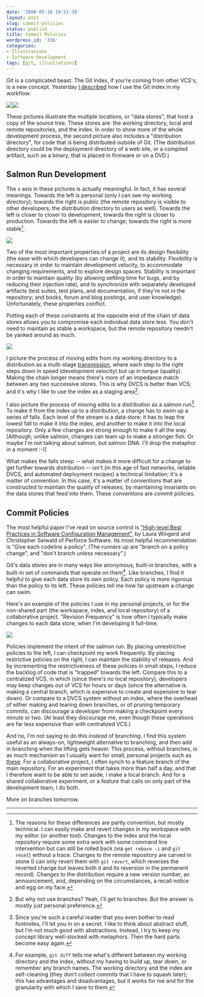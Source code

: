 ```yaml
---
date: '2008-05-10 19:51:30'
layout: post
slug: commit-policies
status: publish
title: Commit Policies
wordpress_id: '336'
categories:
- Illustrations
- Software Development
tags: [git, illustrations]
---
```


Git is a complicated beast.  The Git index, if you're coming from other VCS's, is a new concept.  Yesterday [I described](/archives/2008/05/my-git-workflow) how I use the Git index in my workflow:

[
![](/images/2008/git-transport.png)![](/images/2008/git-workflow.png)
](/archive/2008/05/my-git-workflow)

<!-- more -->

These pictures illustrate the multiple locations, or "data stores", that host a copy of the source tree.  These stores are: the working directory, local and remote repositories, and the index.  In order to show more of the whole development process, the second picture also includes a "distribution directory", for code that is being distributed outside of Git.  (The distribution directory could be the deployment directory of a web site, or a compiled artifact, such as a binary, that is placed in firmware or on a DVD.)

## Salmon Run Development

The x axis in these pictures is actually meaningful.  In fact, it has several meanings.  Towards the left is personal (only I can see my working directory); towards the right is public (the remote repository is visible to other developers; the distribution directory to users as well).  Towards the left is closer to closer to development, towards the right is closer to production.  Towards the left is easier to change; towards the right is more stable[^1].

![](/images/2008/datastore-spectrum.png)

Two of the most important properties of a project are its design flexibility (the ease with which developers can change it), and its stability.  Flexibility is necessary in order to maintain development velocity, to accommodate changing requirements, and to explore design spaces.  Stability is important in order to maintain quality (by allowing settling time for bugs, and by reducing their injection rate), and to synchronize with separately developed artifacts (test suites, test plans, and documentation, if they're not in the repository; and books, forum and blog postings, and user knowledge).  Unfortunately, these properties conflict.

Putting each of these constraints at the opposite end of the chain of data stores allows you to compromise each individual data store less.  You don't need to maintain as stable a workspace, but the remote repository needn't be yanked around as much.

![](/images/2008/flexible-stable.png)

I picture the process of moving edits from my working directory to a distribution as a multi-stage [transmission](http://en.wikipedia.org/Transmission_%28mechanical%29), where each step to the right steps down in speed (development velocity) but up in torque (quality).  Making the chain longer means there's more of an impedance match between any two successive stores.  This is why DVCS is better than VCS; and it's why I like to use the index as a staging area[^2].

I also picture the process of moving edits to a distribution as a salmon run[^3].  To make it from the index up to a distribution, a change has to swim up a series of falls.  Each level of the stream is a data store; it has to leap the lowest fall to make it into the index, and another to make it into the local repository.  Only a few changes are strong enough to make it all the way.  [Although, unlike salmon, changes can team up to make a stronger fish.  Or maybe I'm not talking about salmon, but salmon DNA.  I'll drop the metaphor in a moment :-)]

What makes the falls steep -- what makes it more difficult for a change to get further towards distribution -- isn't (in this age of fast networks, reliable DVCS, and automated deployment recipes) a technical limitation; it's a matter of convention. In this case, it's a matter of conventions that are constructed to maintain the quality of releases, by maintaining invariants on the data stores that feed into them.  These conventions are commit policies.

## Commit Policies

The most helpful paper I've read on source control is ["High-level Best Practices in Software Configuration Management"](http://www.perforce.com/perforce/bestpractices.html), by Laura Wingerd and Christopher Seiwald of Perforce Software.  Its most helpful recommendation is "Give each codeline a policy".  (The runners up are "branch on a policy change", and "don't branch unless necessary".)

Git's data stores are in many ways like anonymous, built-in branches, with a built-in set of commands that operate on them[^4].  Like branches, I find it helpful to give each data store its own policy.  Each policy is more rigorous than the policy to its left.  These policies tell me how far upstream a change can swim.

Here's an example of the policies I use in my personal projects, or for the non-shared part (the workspace, index, and local repository) of a collaborative project.  "Revision Frequency" is how often I typically make changes to each data store, when I'm developing it full-time.

![](/images/2008/commit-policies.png)

Policies implement the intent of the salmon run.  By placing unrestrictive policies to the left, I can checkpoint my work frequently.  By placing restrictive policies on the right, I can maintain the stability of releases.  And by incrementing the restrictiveness of these policies in small steps, I reduce the backlog of code that is "trapped" towards the left.  Compare this to a centralized VCS, in which (since there's no local repository), developers may keep changes out of VCS for hours or days (since the alternative is making a central branch, which is expensive to create and expensive to tear down).  Or compare to a DVCS system without an index, where the overhead of either making and tearing down branches, or of pruning temporary commits, can discourage a developer from making a checkpoint every minute or two.  (At least they discourage me, even though these operations are far less expensive than with centralized VCS.)

And no, I'm not saying to do this _instead_ of branching.  I find this system useful as an always-on, lightweight alternative to branching, and then add in branching when the lifting gets heaver.  This process, without branches, is as much mechanism as I usually want for small, personal projects such as [these](http://github.com/osteele).  For a collaborative project, I often synch to a feature branch of the main repository.  For an experiment that takes more than half a day, and that I therefore want to be able to set aside, I make a local branch.  And for a shared collaborative experiment, or a feature that calls on only part of the development team, I do both.

More on branches tomorrow.

---

[^1]: The reasons for these differences are partly convention, but mostly technical.  I can easily make and revert changes in my workspace with my editor (or another tool).  Changes to the index and the local repository require some extra work with some command line intervention but can still be rolled back (via `get rebase -i` and `git reset`) without a trace.  Changes to the remote repository are carved in stone (I can only revert them with `git revert`, which reverses the reverted change but leaves both it and its reversion in the permanent record).  Changes to the distribution require a new version number, an announcement, and, depending on the circumstances, a recall notice and egg on my face.

[^2]: But why not use branches?  Yeah, I'll get to branches.  But the answer is mostly just personal preference.

[^3]: Since you're such a careful reader that you even bother to read footnotes, I'll let you in on a secret.  I like to think about abstract stuff, but I'm not much good with abstractions.  Instead, I try to keep my concept library well-stocked with metaphors.  Then the hard parts become easy again.

[^4]: For example, `git diff` tells me what's different between my working directory and the index, without my having to build up, tear down, or remember any branch names.  The working directory and the index are self-cleaning (they don't collect commits that I have to squash later); this has advantages and disadvantages, but it works for me and for the granularity with which I save to them.
